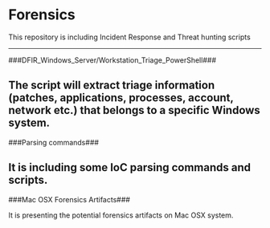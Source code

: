 # Forensics
This repository is including Incident Response and Threat hunting scripts


-------------------------------------------
###DFIR_Windows_Server/Workstation_Triage_PowerShell###

The script will extract triage information (patches, applications, processes, account, network etc.) that belongs to a specific Windows system. 
-------------------------------------------

###Parsing commands###

It is including some IoC parsing commands and scripts.
-------------------------------------------

###Mac OSX Forensics Artifacts###

It is presenting the potential forensics artifacts on Mac OSX system.
